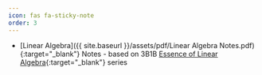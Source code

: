 ```yaml
--- 
icon: fas fa-sticky-note
order: 3
---
```


- [Linear Algebra]({{ site.baseurl }}/assets/pdf/Linear Algebra Notes.pdf){:target="_blank"} Notes  - based on 3B1B [Essence of Linear Algebra](https://youtube.com/playlist?list=PLZHQObOWTQDPD3MizzM2xVFitgF8hE_ab&si=ZohIsqrbnCbiAfcx){:target="_blank"} series 
